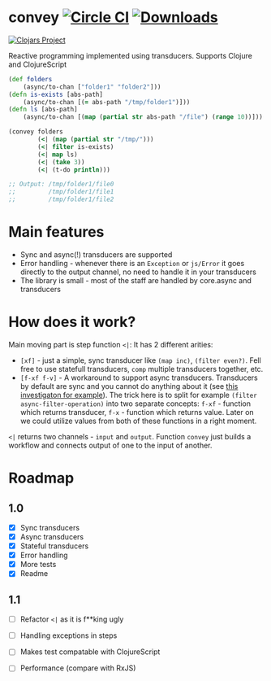 # convey [![Circle CI](https://circleci.com/gh/artemyarulin/convey.svg?style=svg)](https://circleci.com/gh/artemyarulin/convey) [![Downloads](https://jarkeeper.com/artemyarulin/convey/downloads.svg)](https://jarkeeper.com/artemyarulin/convey)

[![Clojars Project](http://clojars.org/convey/latest-version.svg)](http://clojars.org/convey)

Reactive programming implemented using transducers. Supports Clojure and ClojureScript

``` clojure
(def folders
    (async/to-chan ["folder1" "folder2"]))
(defn is-exists [abs-path]
    (async/to-chan [(= abs-path "/tmp/folder1")]))
(defn ls [abs-path] 
    (async/to-chan [(map (partial str abs-path "/file") (range 10))]))

(convey folders
        (<| (map (partial str "/tmp/")))
        (<| filter is-exists)
        (<| map ls)
        (<| (take 3))
        (<| (t-do println)))

;; Output: /tmp/folder1/file0
;;         /tmp/folder1/file1
;;         /tmp/folder1/file2
```

# Main features

- Sync and async(!) transducers are supported
- Error handling - whenever there is an `Exception` or `js/Error` it goes directly to the output channel, no need to handle it in your transducers
- The library is small - most of the staff are handled by core.async and transducers

# How does it work?

Main moving part is step function `<|`: It has 2 different arities:

- `[xf]` - just a simple, sync transducer like `(map inc)`, `(filter even?)`. Fell free to use statefull transducers, `comp` multiple transducers together, etc.
- `[f-xf f-v]` - A workaround to support async transducers. Transducers by default are sync and you cannot do anything about it (see [this investigaton for example](http://grokbase.com/t/gg/clojure/149nsmjpg1/transducers-and-async-operations)). The trick here is to split for example `(filter async-filter-operation)` into two separate concepts: `f-xf` - function which returns transducer, `f-x` - function which returns value. Later on we could utilize values from both of these functions in a right moment.

`<|` returns two channels - `input` and `output`. Function `convey` just builds a workflow and connects output of one to the input of another.

# Roadmap

## 1.0

- [x] Sync transducers
- [x] Async transducers
- [x] Stateful transducers
- [x] Error handling
- [x] More tests
- [x] Readme

## 1.1

- [ ] Refactor `<|` as it is f**king ugly
- [ ] Handling exceptions in steps
- [ ] Makes test compatable with ClojureScript
- [ ] Performance (compare with RxJS)




